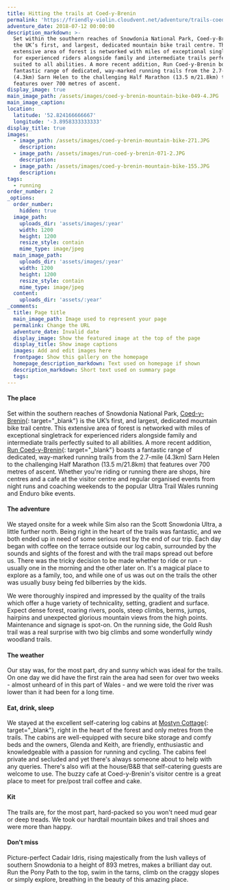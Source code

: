 ```yaml
---
title: Hitting the trails at Coed-y-Brenin
permalink: 'https://friendly-violin.cloudvent.net/adventure/trails-coedybrenin/'
adventure_date: 2018-07-12 00:00:00
description_markdown: >-
  Set within the southern reaches of Snowdonia National Park, Coed-y-Brenin is
  the UK’s first, and largest, dedicated mountain bike trail centre. This
  extensive area of forest is networked with miles of exceptional singletrack
  for experienced riders alongside family and intermediate trails perfectly
  suited to all abilities. A more recent addition, Run Coed-y-Brenin boasts a
  fantastic range of dedicated, way-marked running trails from the 2.7-mile
  (4.3km) Sarn Helen to the challenging Half Marathon (13.5 m/21.8km) that
  features over 700 metres of ascent.
display_image: true
main_image_path: /assets/images/coed-y-brenin-mountain-bike-049-4.JPG
main_image_caption:
location:
  latitude: '52.824166666667'
  longitude: '-3.8958333333333'
display_title: true
images:
  - image_path: /assets/images/coed-y-brenin-mountain-bike-271.JPG
    description:
  - image_path: /assets/images/run-coed-y-brenin-071-2.JPG
    description:
  - image_path: /assets/images/coed-y-brenin-mountain-bike-155.JPG
    description:
tags:
  - running
order_number: 2
_options:
  order_number:
    hidden: true
  image_path:
    uploads_dir: 'assets/images/:year'
    width: 1200
    height: 1200
    resize_style: contain
    mime_type: image/jpeg
  main_image_path:
    uploads_dir: 'assets/images/:year'
    width: 1200
    height: 1200
    resize_style: contain
    mime_type: image/jpeg
  content:
    uploads_dir: 'assets/:year'
_comments:
  title: Page title
  main_image_path: Image used to represent your page
  permalink: Change the URL
  adventure_date: Invalid date
  display_image: Show the featured image at the top of the page
  display_title: Show image captions
  images: Add and edit images here
  frontpage: Show this gallery on the homepage
  homepage_description_markdown: Text used on homepage if shown
  description_markdown: Short text used on summary page
  tags:
---
```


#### The place

Set within the southern reaches of Snowdonia National Park, [Coed-y-Brenin](https://www.beicsbrenin.co.uk/){: target="_blank"}&nbsp;is the UK’s first, and largest, dedicated mountain bike trail centre. This extensive area of forest is networked with miles of exceptional singletrack for experienced riders alongside family and intermediate trails perfectly suited to all abilities. A more recent addition, [Run Coed-y-Brenin](http://www.runcoedybrenin.com/){: target="_blank"}&nbsp;boasts a fantastic range of dedicated, way-marked running trails from the 2.7-mile (4.3km) Sarn Helen to the challenging Half Marathon (13.5 m/21.8km) that features over 700 metres of ascent. Whether you're riding or running there are shops, hire centres and a cafe at the visitor centre and regular organised events from night runs and coaching weekends to the popular Ultra Trail Wales running and Enduro bike events.

#### The adventure

We stayed onsite for a week while Sim also ran the Scott Snowdonia Ultra, a little further north. Being right in the heart of the trails was fantastic, and we both ended up in need of some serious rest by the end of our trip. Each day began with coffee on the terrace outside our log cabin, surrounded by the sounds and sights of the forest and with the trail maps spread out before us. There was the tricky decision to be made whether to ride or run - usually one in the morning and the other later on. It's a magical place to explore as a family, too, and while one of us was out on the trails the other was usually busy being fed bilberries by the kids.&nbsp;

We were thoroughly inspired and impressed by the quality of the trails which offer a huge variety of technicality, setting, gradient and surface. Expect dense forest, roaring rivers, pools, steep climbs, berms, jumps, hairpins and unexpected glorious mountain views from the high points. Maintenance and signage is spot-on. On the running side, the Gold Rush trail was a real surprise with two big climbs and some wonderfully windy woodland trails.

#### The weather

Our stay was, for the most part, dry and sunny which was ideal for the trails. On one day we did have the first rain the area had seen for over two weeks - almost unheard of in this part of Wales - and we were told the river was lower than it had been for a long time.

#### Eat, drink, sleep

We stayed at the excellent self-catering log cabins at [Mostyn Cottage](http://mostyncottage.co.uk/){: target="_blank"}, right in the heart of the forest and only metres from the trails. The cabins are well-equipped with secure bike storage and comfy beds and the owners, Glenda and Keith, are friendly, enthusiastic and knowledgeable with a passion for running and cycling. The cabins feel private and secluded and yet there's always someone about to help with any queries. There's also wifi at the house/B&B that self-catering guests are welcome to use. The buzzy cafe at Coed-y-Brenin's visitor centre is a great place to meet for pre/post trail coffee and cake.

#### Kit

The trails are, for the most part, hard-packed so you won't need mud gear or deep treads. We took our hardtail mountain bikes and trail shoes and were more than happy.

#### Don't miss

Picture-perfect Cadair Idris, rising majestically from the lush valleys of southern Snowdonia to a height of 893 metres, makes a brilliant day out. Run the Pony Path to the top, swim in the tarns, climb on the craggy slopes or simply explore, breathing in the beauty of this amazing place.